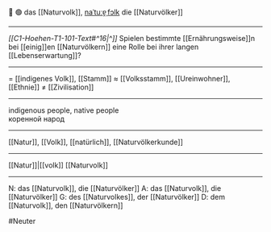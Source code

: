 🌳 🟢 das [[Naturvolk]], [naˈtuːɐ̯ˌfɔlk](https://youglish.com/pronounce/Naturvolk/german)
die [[Naturvölker]]

---
*[[C1-Hoehen-T1-101-Text#^16|^]]* Spielen bestimmte [[Ernährungsweise]]n bei [[einig]]en [[Naturvölkern]] eine Rolle bei ihrer langen [[Lebenserwartung]]?

---
= [[indigenes Volk]], [[Stamm]]
≈ [[Volksstamm]], [[Ureinwohner]], [[Ethnie]]
≠ [[Zivilisation]]

---
indigenous people, native people  
коренной народ

---
[[Natur]], [[Volk]], [[natürlich]], [[Naturvölkerkunde]]

---
[[Natur]]|[[volk]]
[[Naturvolk]]


---
N: das [[Naturvolk]], die [[Naturvölker]]
A: das [[Naturvolk]], die [[Naturvölker]]
G: des [[Naturvolkes]], der [[Naturvölker]]
D: dem [[Naturvolk]], den [[Naturvölkern]]


#Neuter 